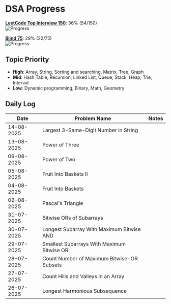 # DSA Progress

**[LeetCode Top Interview 150](https://leetcode.com/studyplan/top-interview-150/)**: 36% (54/150)  
![Progress](https://geps.dev/progress/36)

**[Blind 75](https://takeuforward.org/interviews/blind-75-leetcode-problems-detailed-video-solutions)**: 29% (22/75)  
![Progress](https://geps.dev/progress/29)

## Topic Priority
- **High**: Array, String, Sorting and searching, Matrix, Tree, Graph
- **Mid**: Hash Table, Recursion, Linked List, Queue, Stack, Heap, Trie, Interval
- **Low**: Dynamic programming, Binary, Math, Geometry

## Daily Log

| Date | Problem Name | Notes |
|------|-------------|-------|
| 14-08-2025 | Largest 3-Same-Digit Number in String | |
| 13-08-2025 | Power of Three | |
| 09-08-2025 | Power of Two | |
| 05-08-2025 | Fruit Into Baskets II | |
| 04-08-2025 | Fruit Into Baskets | |
| 02-08-2025 | Pascal's Triangle | |
| 31-07-2025 | Bitwise ORs of Subarrays | |
| 30-07-2025 | Longest Subarray With Maximum Bitwise AND | |
| 29-07-2025 | Smallest Subarrays With Maximum Bitwise OR | |
| 28-07-2025 | Count Number of Maximum Bitwise-OR Subsets | |
| 27-07-2025 | Count Hills and Valleys in an Array | |
| 26-07-2025 | Longest Harmonious Subsequence | |
